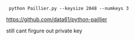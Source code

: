 ```
 python Paillier.py --keysize 2048 --numkeys 3 
```
https://github.com/data61/python-paillier

still cant firgure out private key
